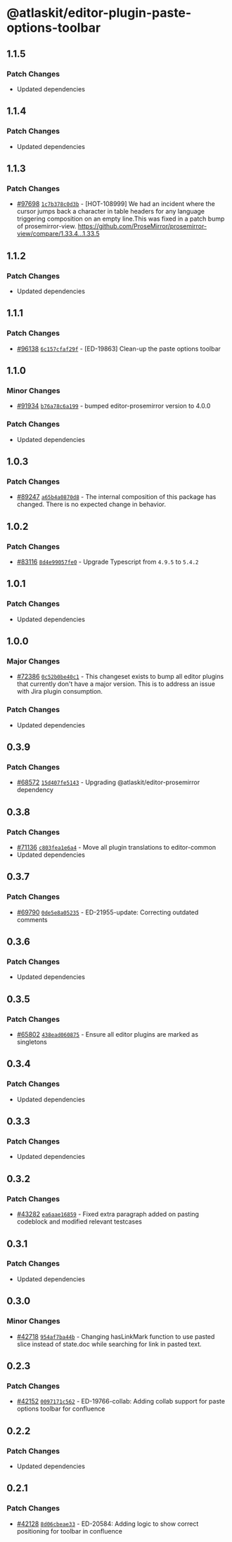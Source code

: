 # @atlaskit/editor-plugin-paste-options-toolbar

## 1.1.5

### Patch Changes

-   Updated dependencies

## 1.1.4

### Patch Changes

-   Updated dependencies

## 1.1.3

### Patch Changes

-   [#97698](https://stash.atlassian.com/projects/CONFCLOUD/repos/confluence-frontend/pull-requests/97698)
    [`1c7b378c0d3b`](https://stash.atlassian.com/projects/CONFCLOUD/repos/confluence-frontend/commits/1c7b378c0d3b) -
    [HOT-108999] We had an incident where the cursor jumps back a character in table headers for any
    language triggering composition on an empty line.This was fixed in a patch bump of
    prosemirror-view. https://github.com/ProseMirror/prosemirror-view/compare/1.33.4...1.33.5

## 1.1.2

### Patch Changes

-   Updated dependencies

## 1.1.1

### Patch Changes

-   [#96138](https://stash.atlassian.com/projects/CONFCLOUD/repos/confluence-frontend/pull-requests/96138)
    [`6c157cfaf29f`](https://stash.atlassian.com/projects/CONFCLOUD/repos/confluence-frontend/commits/6c157cfaf29f) -
    [ED-19863] Clean-up the paste options toolbar

## 1.1.0

### Minor Changes

-   [#91934](https://stash.atlassian.com/projects/CONFCLOUD/repos/confluence-frontend/pull-requests/91934)
    [`b76a78c6a199`](https://stash.atlassian.com/projects/CONFCLOUD/repos/confluence-frontend/commits/b76a78c6a199) -
    bumped editor-prosemirror version to 4.0.0

### Patch Changes

-   Updated dependencies

## 1.0.3

### Patch Changes

-   [#89247](https://stash.atlassian.com/projects/CONFCLOUD/repos/confluence-frontend/pull-requests/89247)
    [`a65b4a0870d8`](https://stash.atlassian.com/projects/CONFCLOUD/repos/confluence-frontend/commits/a65b4a0870d8) -
    The internal composition of this package has changed. There is no expected change in behavior.

## 1.0.2

### Patch Changes

-   [#83116](https://stash.atlassian.com/projects/CONFCLOUD/repos/confluence-frontend/pull-requests/83116)
    [`8d4e99057fe0`](https://stash.atlassian.com/projects/CONFCLOUD/repos/confluence-frontend/commits/8d4e99057fe0) -
    Upgrade Typescript from `4.9.5` to `5.4.2`

## 1.0.1

### Patch Changes

-   Updated dependencies

## 1.0.0

### Major Changes

-   [#72386](https://stash.atlassian.com/projects/CONFCLOUD/repos/confluence-frontend/pull-requests/72386)
    [`0c52b0be40c1`](https://stash.atlassian.com/projects/CONFCLOUD/repos/confluence-frontend/commits/0c52b0be40c1) -
    This changeset exists to bump all editor plugins that currently don't have a major version. This
    is to address an issue with Jira plugin consumption.

### Patch Changes

-   Updated dependencies

## 0.3.9

### Patch Changes

-   [#68572](https://stash.atlassian.com/projects/CONFCLOUD/repos/confluence-frontend/pull-requests/68572)
    [`15d407fe5143`](https://stash.atlassian.com/projects/CONFCLOUD/repos/confluence-frontend/commits/15d407fe5143) -
    Upgrading @atlaskit/editor-prosemirror dependency

## 0.3.8

### Patch Changes

-   [#71136](https://stash.atlassian.com/projects/CONFCLOUD/repos/confluence-frontend/pull-requests/71136)
    [`c803fea1e6a4`](https://stash.atlassian.com/projects/CONFCLOUD/repos/confluence-frontend/commits/c803fea1e6a4) -
    Move all plugin translations to editor-common
-   Updated dependencies

## 0.3.7

### Patch Changes

-   [#69790](https://stash.atlassian.com/projects/CONFCLOUD/repos/confluence-frontend/pull-requests/69790)
    [`0de5e8a05235`](https://stash.atlassian.com/projects/CONFCLOUD/repos/confluence-frontend/commits/0de5e8a05235) -
    ED-21955-update: Correcting outdated comments

## 0.3.6

### Patch Changes

-   Updated dependencies

## 0.3.5

### Patch Changes

-   [#65802](https://stash.atlassian.com/projects/CONFCLOUD/repos/confluence-frontend/pull-requests/65802)
    [`438ead060875`](https://stash.atlassian.com/projects/CONFCLOUD/repos/confluence-frontend/commits/438ead060875) -
    Ensure all editor plugins are marked as singletons

## 0.3.4

### Patch Changes

-   Updated dependencies

## 0.3.3

### Patch Changes

-   Updated dependencies

## 0.3.2

### Patch Changes

-   [#43282](https://bitbucket.org/atlassian/atlassian-frontend/pull-requests/43282)
    [`ea6aae16859`](https://bitbucket.org/atlassian/atlassian-frontend/commits/ea6aae16859) - Fixed
    extra paragraph added on pasting codeblock and modified relevant testcases

## 0.3.1

### Patch Changes

-   Updated dependencies

## 0.3.0

### Minor Changes

-   [#42718](https://bitbucket.org/atlassian/atlassian-frontend/pull-requests/42718)
    [`954af7ba44b`](https://bitbucket.org/atlassian/atlassian-frontend/commits/954af7ba44b) -
    Changing hasLinkMark function to use pasted slice instead of state.doc while searching for link
    in pasted text.

## 0.2.3

### Patch Changes

-   [#42152](https://bitbucket.org/atlassian/atlassian-frontend/pull-requests/42152)
    [`0097171c562`](https://bitbucket.org/atlassian/atlassian-frontend/commits/0097171c562) -
    ED-19766-collab: Adding collab support for paste options toolbar for confluence

## 0.2.2

### Patch Changes

-   Updated dependencies

## 0.2.1

### Patch Changes

-   [#42128](https://bitbucket.org/atlassian/atlassian-frontend/pull-requests/42128)
    [`8d06cbeae33`](https://bitbucket.org/atlassian/atlassian-frontend/commits/8d06cbeae33) -
    ED-20584: Adding logic to show correct positioning for toolbar in confluence
